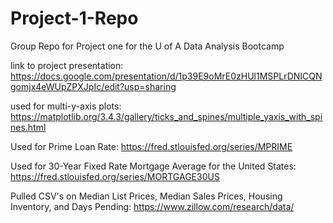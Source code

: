 # Project-1-Repo
Group Repo for Project one for the U of A Data Analysis Bootcamp

link to project presentation:
https://docs.google.com/presentation/d/1p39E9oMrE0zHUl1MSPLrDNICQNgomjx4eWUpZPXJpIc/edit?usp=sharing

used for multi-y-axis plots:
https://matplotlib.org/3.4.3/gallery/ticks_and_spines/multiple_yaxis_with_spines.html

Used for Prime Loan Rate: 
https://fred.stlouisfed.org/series/MPRIME

Used for 30-Year Fixed Rate Mortgage Average for the United States:
https://fred.stlouisfed.org/series/MORTGAGE30US

Pulled CSV's on Median List Prices, Median Sales Prices, Housing Inventory, and Days Pending:
https://www.zillow.com/research/data/